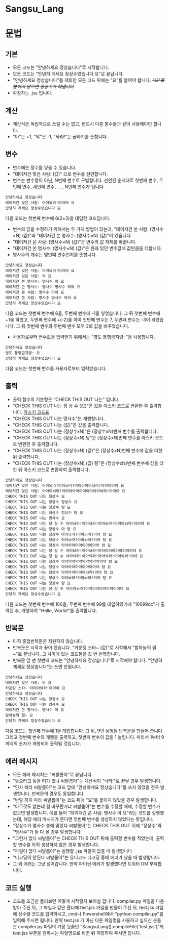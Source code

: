 # Sangsu_Lang
문법
=============

기본
-------------
* 모든 코드는 "안녕하세요 정상숩니다"로 시작합니다.
* 모든 코드는 "안녕히 계세요 정상수였습니다 요"로 끝납니다.
* "안녕하세요 정상숩니다"를 제외한 모든 코드 뒤에는 "요"를 붙여야 합니다. ~~_"요"를 붙이지 않으면 정상수가 화냅니다_~~
* 확장자는 .jss 입니다.

계산
-------------
* 계산식은 독립적으로 쓰일 수는 없고, 반드시 다른 함수들과 같이 사용해야만 합니다.
* "아"는 +1, "악"은 -1, "놔라!"는 곱하기를 뜻합니다.

변수
-------------
* 변수에는 정수를 넣을 수 있습니다.
* "테이저건 맞은 사람: (값)" 으로 변수를 선언합니다.
* 변수는 변수명이 아닌, N번째 변수로 구별합니다. 선언된 순서대로 첫번째 변수, 두번째 변수, 세번째 변수, ... , N번째 변수가 됩니다.

```
안녕하세요 정상숩니다
테이저건 맞은 사람: 아아놔라!아아아 요
안녕히 계세요 정상수였습니다 요
```
다음 코드는 첫번째 변수에 6(2×3)을 대입한 코드입니다.

* 변수의 값을 수정하기 위해서는 두 가지 방법이 있는데, "테이저건 쏜 사람: (명사수×N) (값)"과 "테이저건 쏜 명사수: (명사수×N) (값)"이 있습니다.
* "테이저건 쏜 사람: (명사수×N) (값)"은 변수의 값 자체를 바꿉니다.
* "테이저건 쏜 명사수: (명사수×N) (값)"은 원래 있던 변수값에 값만큼을 더합니다.
* 명사수의 개수는 몇번째 변수인지를 뜻합니다.

```
안녕하세요 정상숩니다
테이저건 맞은 사람: 아아놔라!아아아 요
테이저건 맞은 사람: 악 요
테이저건 쏜 명사수: 명사수 아 요
테이저건 쏜 명사수: 명사수 명사수 악악 요
테이저건 쏜 사람: 명사수 아아 요
테이저건 쏜 사람: 명사수 명사수 아아 요
안녕히 계세요 정상수였습니다 요
```
다음 코드는 첫번째 변수에 6을, 두번째 변수에 -1을 넣었습니다. 그 뒤 첫번째 변수에 +1을 하였고, 두번째 변수에 +(-2)를 하여 첫번째 변수는 7, 두번째 변수는 -3이 되었습니다. 그 뒤 첫번째 변수와 두번째 변수 모두 2로 값을 바꾸었습니다.

* 사용자로부터 변수값을 입력받기 위해서는 "영도 통행금지령: "을 사용합니다.
```
안녕하세요 정상숩니다
영도 통행금지령: 요
안녕히 계세요 정상수였습니다 요
```
다음 코드는 첫번째 변수를 사용자로부터 입력받습니다.

출력
-------------
* 출력 함수의 기본형은 "CHECK THIS OUT 나는" 입니다.
* "CHECK THIS OUT 나는 정 상 수 (값)"은 값을 아스키 코드로 변환한 후 출력합니다. [아스키 코드표](https://www.ibm.com/docs/ko/sdse/6.4.0?topic=administering-ascii-characters-from-33-126)
* "CHECK THIS OUT 나는 명사수"는 개행합니다.
* "CHECK THIS OUT 나는 (값)"은 값을 출력합니다.
* "CHECK THIS OUT 나는 (정상수xN)"은 (정상수xN)번째 변수를 출력합니다.
* "CHECK THIS OUT 나는 (정상수xN) 탕"은 (정상수xN)번째 변수를 아스키 코드로 변환한 후 출력합니다.
* "CHECK THIS OUT 나는 (정상수xN) (값)"은 (정상수xN)번째 변수에 값을 더한 뒤 출력합니다.
* "CHECK THIS OUT 나는 (정상수xN) (값) 탕"은 (정상수xN)번째 변수에 값을 더한 뒤 아스키 코드로 변환하여 출력합니다.

```
안녕하세요 정상숩니다
테이저건 맞은 사람: 아아놔라!아아놔라!아아아아아놔라!아아아아아 요
테이저건 맞은 사람: 아아아놔라!아아아아아아아아아아아놔라!아아아 요
CHECK THIS OUT 나는 정상수 요
CHECK THIS OUT 나는 정상수 정상수 요
CHECK THIS OUT 나는 정상수 탕 요
CHECK THIS OUT 나는 정상수 정상수 탕 요
CHECK THIS OUT 나는 명사수 요
CHECK THIS OUT 나는 정 상 수 아아놔라!아아놔라!아아놔라!아아아놔라!아아아 요
CHECK THIS OUT 나는 정상수 아 탕 요
CHECK THIS OUT 나는 정상수 아아놔라!아아놔라!아아 탕 요
CHECK THIS OUT 나는 정상수 아아놔라!아아놔라!아아 탕 요
CHECK THIS OUT 나는 정상수 아아아아아아아아아아아 탕 요
CHECK THIS OUT 나는 정 상 수 아아놔라!아아놔라!아아아아아아아아아아아 요
CHECK THIS OUT 나는 정 상 수 아아놔라!아아놔라!아아놔라!아아놔라!아아 요
CHECK THIS OUT 나는 정상수 악악악악악악악악악악악악악 탕 요
CHECK THIS OUT 나는 정상수 아아아아아아아아아아아 탕 요
CHECK THIS OUT 나는 정상수 아아아아아아아놔라!아아 탕 요
CHECK THIS OUT 나는 정상수 아아놔라!아아놔라!아아 탕 요
CHECK THIS OUT 나는 정상수 탕 요
CHECK THIS OUT 나는 정 상 수 아아아놔라!아아아아아아아아아아아 요
안녕히 계세요 정상수였습니다 요
```
다음 코드는 첫번째 변수에 100을, 두번째 변수에 99를 대입하였기에 "10099dc"가 출력된 후, 개행하여 "Hello, World!"를 출력합니다.

반복문
-------------
* 아직 중첩반복문은 지원하지 않습니다.
* 반복문은 시작과 끝이 있습니다. "카운팅 스타~ (값)"로 시작해서 "밤하늘의 펄~"로 끝납니다. 그 사이에 있는 코드들을 값 번 반복합니다.
* 반복문 앞 맨 첫번째 코드는 "안녕하세요 정상숩니다"로 시작해야 합니다. "안녕히 계세요 정상숩니다"는 쓰면 안됩니다.

```
안녕하세요 정상숩니다
테이저건 맞은 사람: 아 요
카운팅 스타~ 아아아놔라!아아아 요
안녕하세요 정상숩니다
CHECK THIS OUT 나는 정상수 요
CHECK THIS OUT 나는 명사수 요
테이저건 쏜 명사수: 명사수 아 요
밤하늘의 펄~ 요
안녕히 계세요 정상수였습니다 요
```
다음 코드는 첫번째 변수에 1을 대입합니다. 그 뒤, 9번 실행될 반복문을 만들어 줍니다. 그리고 첫번째 변수와 개행을 출력하고, 첫번째 변수의 값을 1 늘립니다. 따라서 1부터 9까지의 숫자가 개행되어 출력될 것입니다.

에러 메시지
-------------
* 모든 에러 메시지는 "씨발롬아"로 끝납니다.
* "놓으라고 놓을 리가 있냐 씨발롬아"는 계산식이 "놔라!"로 끝날 경우 발생합니다.
* "인사 해라 씨발롬아"는 코드 앞에 "안녕하세요 정상숩니다"를 쓰지 않았을 경우 발생합니다. 반복문의 경우도 동일합니다.
* "반말 하지 마라 씨발롬아"는 코드 뒤에 "요"를 붙이지 않았을 경우 발생합니다.
* "아무것도 없는데 뭘 바꾸란거냐 씨발롬아"는 변수를 수정할 때에, 수정할 변수가 없으면 발생합니다. 예를 들어 "테이저건 쏜 사람: 명사수 아 요"라는 코드를 실행했는데, 해당 에러 메시지가 뜬다면 첫번째 변수를 생성하지 않았다는 뜻입니다.
* "정상수가 명사수 총에 맞았다 씨발롬아"는 CHECK THIS OUT 뒤에 "정상수"와 "명사수"가 둘 다 올 경우 발생합니다.
* "그런거 없다 씨발롬아"는 CHECK THIS OUT 뒤에 출력할 변수를 적었는데, 출력할 변수를 아직 생성하지 않은 경우 발생합니다.
* "파일이 없다 씨발롬아"는 실행할 .jss 파일이 없을 때 발생합니다
* "디코딩이 안된다 씨발롬아"는 유니코드 디코딩 중에 에러가 났을 때 발생합니다.
* 그 외 에러는 그냥 넘어갑니다. 만약 파이썬 에러가 발생했다면 트위터 DM 부탁합니다.

코드 실행
-------------
* 코드를 조금만 둘러보면 어떻게 시작할지 보이실 겁니다. compiler.py 파일을 다운받아 주신 뒤, 그 파일과 같은 폴더에 test.jss 파일을 만들어 주신 뒤, test.jss 파일에 상수랭 코드를 입력하시고, cmd나 Powershell에서 "python compiler.py"를 입력해 주시면 됩니다. 만약 test.jss 가 아닌 다른 파일명을 사용하고 싶으신 분들은 compiler.py 파일의 가장 뒷줄인 "SangsuLang().compileFile('test.jss')"의 test.jss 부분을 원하시는 파일명으로 바꾼 뒤 저장하여 주시면 됩니다.

